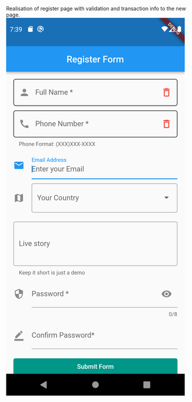 Realisation of register page with validation and transaction info to the new page.
![Screenshot](screenshot.png)